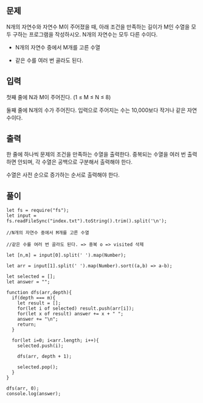 ## 문제

N개의 자연수와 자연수 M이 주어졌을 때, 아래 조건을 만족하는 길이가 M인 수열을 모두 구하는 프로그램을 작성하시오. N개의 자연수는 모두 다른 수이다.

- N개의 자연수 중에서 M개를 고른 수열

- 같은 수를 여러 번 골라도 된다.

## 입력

첫째 줄에 N과 M이 주어진다. (1 ≤ M ≤ N ≤ 8)

둘째 줄에 N개의 수가 주어진다. 입력으로 주어지는 수는 10,000보다 작거나 같은 자연수이다.

## 출력

한 줄에 하나씩 문제의 조건을 만족하는 수열을 출력한다. 중복되는 수열을 여러 번 출력하면 안되며, 각 수열은 공백으로 구분해서 출력해야 한다.

수열은 사전 순으로 증가하는 순서로 출력해야 한다.

## 풀이

```
let fs = require("fs");
let input = fs.readFileSync("index.txt").toString().trim().split('\n');

//N개의 자연수 중에서 M개를 고른 수열

//같은 수를 여러 번 골라도 된다. => 중복 o => visited 삭제

let [n,m] = input[0].split(' ').map(Number);

let arr = input[1].split(' ').map(Number).sort((a,b) => a-b);

let selected = [];
let answer = "";

function dfs(arr,depth){
  if(depth === m){
    let result = [];
    for(let i of selected) result.push(arr[i]);
    for(let x of result) answer += x + " ";
    answer += "\n";
    return;
  }

  for(let i=0; i<arr.length; i++){
    selected.push(i);

    dfs(arr, depth + 1);

    selected.pop();
  }
}

dfs(arr, 0);
console.log(answer);
```
